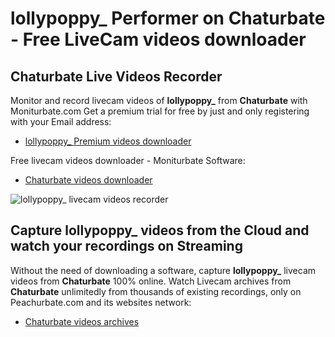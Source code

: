 # lollypoppy_ Performer on Chaturbate - Free LiveCam videos downloader

## Chaturbate Live Videos Recorder

Monitor and record livecam videos of **lollypoppy_** from **Chaturbate** with Moniturbate.com
Get a premium trial for free by just and only registering with your Email address:
* [lollypoppy_ Premium videos downloader](https://moniturbate.com/request-demo-licence-key.html)

Free livecam videos downloader - Moniturbate Software:
* [Chaturbate videos downloader](https://moniturbate.com/moniturbate-download-software.html)

![lollypoppy_ livecam videos recorder](https://peachurnet.com/templates/moniturbate-software.png)


## Capture lollypoppy_ videos from the Cloud and watch your recordings on Streaming

Without the need of downloading a software, capture **lollypoppy_** livecam videos from **Chaturbate** 100% online.
Watch Livecam archives from **Chaturbate** unlimitedly from thousands of existing recordings, only on Peachurbate.com and its websites network:
* [Chaturbate videos archives](https://peachurnet.com/)